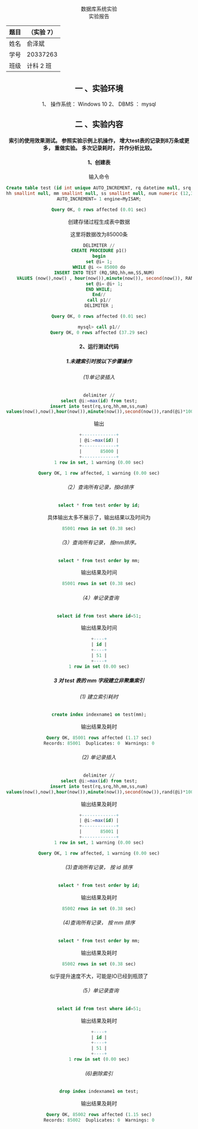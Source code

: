 <center>数据库系统实验<center>

<center>实验报告<center>

| 题目 | （实验 7） |
| ---- | ---------- |
| 姓名 | 俞泽斌     |
| 学号 | 20337263   |
| 班级 | 计科 2 班  |

## 一 、实验环境

1、 操作系统： Windows 10
2、 DBMS ： mysql 

## 二 、实验内容

#### 索引的使用效果测试。 参照实验示例上机操作， 增大test表的记录到8万条或更多， 重做实验。 多次记录耗时， 并作分析比较。  

#### 1、创建表

输入命令

```sql
Create table test (id int unique AUTO_INCREMENT, rq datetime null, srq varchar (20) null,
hh smallint null, mm smallint null, ss smallint null, num numeric (12,3),primary key (id))
AUTO_INCREMENT= 1 engine=MyISAM;
```

```sql
Query OK, 0 rows affected (0.01 sec)
```

创建存储过程生成表中数据

这里将数据改为85000条

```sql
DELIMITER //
CREATE PROCEDURE p1()
begin
set @i= 1;
WHILE @i <= 85000 do
	INSERT INTO TEST (RQ,SRQ,hh,mm,SS,NUM)
	VALUES (now(),now() , hour(now()),minute(now()), second(now()), RAND(@i) * 100);
	set @i= @i+ 1;
END WHILE;
End//
call p1//
DELIMITER ;
```

```sql
Query OK, 0 rows affected (0.01 sec)

mysql> call p1//
Query OK, 0 rows affected (37.29 sec)
```

#### 2、运行测试代码

##### 1.未建索引时按以下步骤操作  

###### (1)单记录插入

```sql
delimiter //
select @i:=max(id) from test;
insert into test(rq,srq,hh,mm,ss,num)
values(now(),now(),hour(now()),minute(now()),second(now()),rand(@i)*100);
```

输出

```sql
+-------------+
| @i:=max(id) |
+-------------+
|       85000 |
+-------------+
1 row in set, 1 warning (0.00 sec)

Query OK, 1 row affected, 1 warning (0.00 sec)
```

###### （2）查询所有记录，按id排序

```sql
select * from test order by id;
```

具体输出太多不展示了，输出结果以及时间为

```sql
85001 rows in set (0.38 sec)
```

###### （3）查询所有记录， 按mm排序。  

```sql
select * from test order by mm;
```

输出结果及时间

```sql
85001 rows in set (0.38 sec)
```

###### （4）单记录查询  

```sql
select id from test where id=51;
```

输出结果及时间

```sql
+----+
| id |
+----+
| 51 |
+----+
1 row in set (0.00 sec)
```

##### 3 对 test 表的 mm 字段建立非聚集索引  

###### (1) 建立索引耗时

```sql
create index indexname1 on test(mm);
```

输出结果及耗时

```sql
Query OK, 85001 rows affected (1.17 sec)
Records: 85001  Duplicates: 0  Warnings: 0
```

###### (2) 单记录插入  

```sql
delimiter //
select @i:=max(id) from test;
insert into test(rq,srq,hh,mm,ss,num)
values(now(),now(),hour(now()),minute(now()),second(now()),rand(@i)*100);
```

输出结果及耗时

```sql
+-------------+
| @i:=max(id) |
+-------------+
|       85001 |
+-------------+
1 row in set, 1 warning (0.00 sec)

Query OK, 1 row affected, 1 warning (0.00 sec)
```

###### (3)查询所有记录， 按 id 排序  

```sql
select * from test order by id;
```

输出结果及耗时

```sql
85002 rows in set (0.38 sec)
```

###### (4)查询所有记录， 按 mm 排序  

```sql
select * from test order by mm;
```

输出结果及耗时

```sql
85002 rows in set (0.38 sec)
```

似乎提升速度不大，可能是IO已经到瓶颈了

###### （5）单记录查询  

```sql
select id from test where id=51;
```

输出结果及耗时

```sql
+----+
| id |
+----+
| 51 |
+----+
1 row in set (0.00 sec)
```

###### (6)删除索引  

```sql
drop index indexname1 on test;
```

输出结果及耗时

```sql
Query OK, 85002 rows affected (1.15 sec)
Records: 85002  Duplicates: 0  Warnings: 0
```

